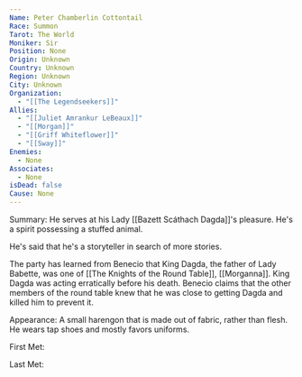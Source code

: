 ```yaml
---
Name: Peter Chamberlin Cottontail
Race: Summon
Tarot: The World
Moniker: Sir
Position: None
Origin: Unknown
Country: Unknown
Region: Unknown
City: Unknown
Organization:
  - "[[The Legendseekers]]"
Allies:
  - "[[Juliet Amrankur LeBeaux]]"
  - "[[Morgan]]"
  - "[[Griff Whiteflower]]"
  - "[[Sway]]"
Enemies:
  - None
Associates:
  - None
isDead: false
Cause: None
---
```

Summary: He serves at his Lady [[Bazett Scáthach Dagda]]'s pleasure. He's a spirit possessing a stuffed animal. 

He's said that he's a storyteller in search of more stories.

The party has learned from Benecio that King Dagda, the father of Lady Babette, was one of [[The Knights of the Round Table]], [[Morganna]]. King Dagda was acting erratically before his death. Benecio claims that the other members of the round table knew that he was close to getting Dagda and killed him to prevent it.

Appearance: A small harengon that is made out of fabric, rather than flesh. He wears tap shoes and mostly favors uniforms.

First Met: 

Last Met: 
